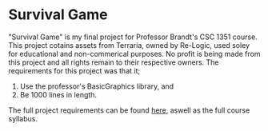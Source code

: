 # Survival Game

"Survival Game" is my final project for Professor Brandt's CSC 1351 course. 
This project cotains assets from Terraria, owned by Re-Logic, used soley for educational and non-commerical purposes. No profit is being made from this project and all rights remain to their respective owners.
The requirements for this project was that it;

1. Use the professor's BasicGraphics library, and
2. Be 1000 lines in length.

The full project requirements can be found [here](https://www.cct.lsu.edu/~sbrandt/csc1351/), aswell as the full course syllabus.
